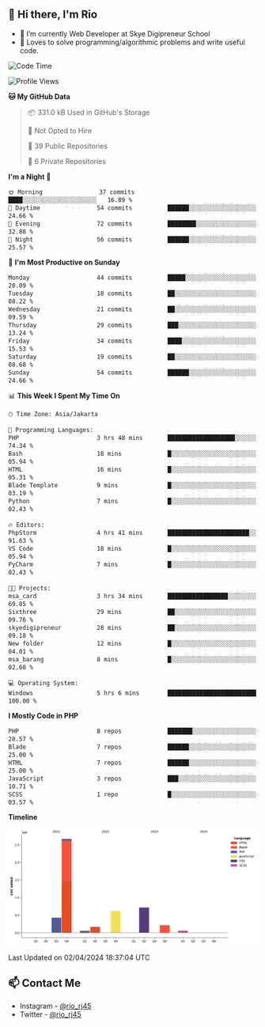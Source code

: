## 👋 Hi there, I'm Rio 

-  🔭 I’m currently Web Developer at Skye Digipreneur School
-  💬 Loves to solve programming/algorithmic problems and write useful code.

<!--START_SECTION:waka-->
![Code Time](http://img.shields.io/badge/Code%20Time-1%2C033%20hrs%209%20mins-blue)

![Profile Views](http://img.shields.io/badge/Profile%20Views-153-blue)

**🐱 My GitHub Data** 

> 📦 331.0 kB Used in GitHub's Storage 
 > 
> 🚫 Not Opted to Hire
 > 
> 📜 39 Public Repositories 
 > 
> 🔑 6 Private Repositories 
 > 
**I'm a Night 🦉** 

```text
🌞 Morning                37 commits          ████░░░░░░░░░░░░░░░░░░░░░   16.89 % 
🌆 Daytime                54 commits          ██████░░░░░░░░░░░░░░░░░░░   24.66 % 
🌃 Evening                72 commits          ████████░░░░░░░░░░░░░░░░░   32.88 % 
🌙 Night                  56 commits          ██████░░░░░░░░░░░░░░░░░░░   25.57 % 
```
📅 **I'm Most Productive on Sunday** 

```text
Monday                   44 commits          █████░░░░░░░░░░░░░░░░░░░░   20.09 % 
Tuesday                  18 commits          ██░░░░░░░░░░░░░░░░░░░░░░░   08.22 % 
Wednesday                21 commits          ██░░░░░░░░░░░░░░░░░░░░░░░   09.59 % 
Thursday                 29 commits          ███░░░░░░░░░░░░░░░░░░░░░░   13.24 % 
Friday                   34 commits          ████░░░░░░░░░░░░░░░░░░░░░   15.53 % 
Saturday                 19 commits          ██░░░░░░░░░░░░░░░░░░░░░░░   08.68 % 
Sunday                   54 commits          ██████░░░░░░░░░░░░░░░░░░░   24.66 % 
```


📊 **This Week I Spent My Time On** 

```text
🕑︎ Time Zone: Asia/Jakarta

💬 Programming Languages: 
PHP                      3 hrs 48 mins       ███████████████████░░░░░░   74.34 % 
Bash                     18 mins             █░░░░░░░░░░░░░░░░░░░░░░░░   05.94 % 
HTML                     16 mins             █░░░░░░░░░░░░░░░░░░░░░░░░   05.31 % 
Blade Template           9 mins              █░░░░░░░░░░░░░░░░░░░░░░░░   03.19 % 
Python                   7 mins              █░░░░░░░░░░░░░░░░░░░░░░░░   02.43 % 

🔥 Editors: 
PhpStorm                 4 hrs 41 mins       ███████████████████████░░   91.63 % 
VS Code                  18 mins             █░░░░░░░░░░░░░░░░░░░░░░░░   05.94 % 
PyCharm                  7 mins              █░░░░░░░░░░░░░░░░░░░░░░░░   02.43 % 

🐱‍💻 Projects: 
msa_card                 3 hrs 34 mins       █████████████████░░░░░░░░   69.85 % 
Sixthree                 29 mins             ██░░░░░░░░░░░░░░░░░░░░░░░   09.76 % 
skyedigipreneur          28 mins             ██░░░░░░░░░░░░░░░░░░░░░░░   09.18 % 
New folder               12 mins             █░░░░░░░░░░░░░░░░░░░░░░░░   04.01 % 
msa_barang               8 mins              █░░░░░░░░░░░░░░░░░░░░░░░░   02.68 % 

💻 Operating System: 
Windows                  5 hrs 6 mins        █████████████████████████   100.00 % 
```

**I Mostly Code in PHP** 

```text
PHP                      8 repos             ███████░░░░░░░░░░░░░░░░░░   28.57 % 
Blade                    7 repos             ██████░░░░░░░░░░░░░░░░░░░   25.00 % 
HTML                     7 repos             ██████░░░░░░░░░░░░░░░░░░░   25.00 % 
JavaScript               3 repos             ███░░░░░░░░░░░░░░░░░░░░░░   10.71 % 
SCSS                     1 repo              █░░░░░░░░░░░░░░░░░░░░░░░░   03.57 % 
```



**Timeline**

![Lines of Code chart](https://raw.githubusercontent.com/neushepa/neushepa/main/assets/bar_graph.png)


 Last Updated on 02/04/2024 18:37:04 UTC
<!--END_SECTION:waka-->

## 📫 Contact Me
- Instagram - [@rio_rj45](https://www.instagram.com/rio_rj45/)
- Twitter - [@rio_rj45](https://twitter.com/rio_rj45)
